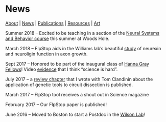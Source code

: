 # News
[About](https://evettita.github.io) | [News](https://evettita.github.io/news) | [Publications](https://evettita.github.io/publications) | [Resources](https://evettita.github.io/resources) | [Art](https://evettita.github.io/coverart)

Summer 2018  – Excited to be teaching in a section of the [Neural Systems and Behavior course](http://www.mbl.edu/education/courses/neural-systems-behavior/) this summer at Woods Hole.

March 2018  – FlpStop aids in the Williams lab’s beautiful [study](https://elifesciences.org/articles/31659) of neurexin and neuroligin function in axon growth.

Sept 2017 – Honored to be part of the inaugural class of [Hanna Gray Fellows](https://www.hhmi.org/news/hhmi-selects-15-hanna-gray-fellows-support-diversity-science#)! 
Video [evidence](https://www.youtube.com/watch?time_continue=2&v=lThCxILtl3w) that I think “science is hard”.

July 2017 – a [review chapter](https://link.springer.com/chapter/10.1007%2F978-3-319-57363-2_15) that I wrote with Tom Clandinin about the application of genetic tools to circuit dissection is published.

March 2017 – FlpStop tool receives a shout out in Science magazine

February 2017 – Our FlpStop paper is published!

June 2016 – Moved to Boston to start a Postdoc in the [Wilson 
Lab](https://wilson.hms.harvard.edu/)!
